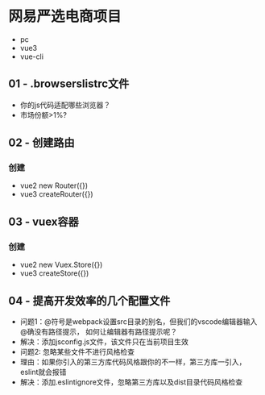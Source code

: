 # 网易严选电商项目
- pc
- vue3
- vue-cli

## 01 - .browserslistrc文件
- 你的js代码适配哪些浏览器？
- 市场份额>1%?

## 02 - 创建路由
### 创建
- vue2 new Router({})
- vue3 createRouter({})

## 03 - vuex容器
### 创建
- vue2 new Vuex.Store({})
- vue3 createStore({})

## 04 - 提高开发效率的几个配置文件
- 问题1：@符号是webpack设置src目录的别名，但我们的vscode编辑器输入@确没有路径提示， 如何让编辑器有路径提示呢？
- 解决：添加jsconfig.js文件，该文件只在当前项目生效
- 问题2: 忽略某些文件不进行风格检查
- 理由：如果你引入的第三方库代码风格跟你的不一样，第三方库一引入，eslint就会报错
- 解决：添加.eslintignore文件，忽略第三方库以及dist目录代码风格检查

